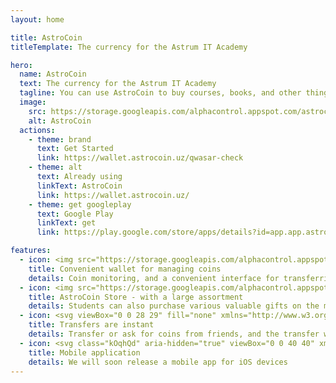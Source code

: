 ```yaml
---
layout: home

title: AstroCoin
titleTemplate: The currency for the Astrum IT Academy

hero: 
  name: AstroCoin
  text: The currency for the Astrum IT Academy 
  tagline: You can use AstroCoin to buy courses, books, and other things in the Astrum IT Academy store.
  image:
    src: https://storage.googleapis.com/alphacontrol.appspot.com/astrocoin.webp
    alt: AstroCoin
  actions:
    - theme: brand
      text: Get Started
      link: https://wallet.astrocoin.uz/qwasar-check
    - theme: alt
      text: Already using
      linkText: AstroCoin
      link: https://wallet.astrocoin.uz/
    - theme: get googleplay
      text: Google Play
      linkText: get
      link: https://play.google.com/store/apps/details?id=app.app.astrocoin

features:
  - icon: <img src="https://storage.googleapis.com/alphacontrol.appspot.com/android-chrome-512x512.png">
    title: Convenient wallet for managing coins
    details: Coin monitoring, and a convenient interface for transferring and receiving coins
  - icon: <img src="https://storage.googleapis.com/alphacontrol.appspot.com/store.png">
    title: AstroCoin Store - with a large assortment
    details: Students can also purchase various valuable gifts on the market using these coins.
  - icon: <svg viewBox="0 0 28 29" fill="none" xmlns="http://www.w3.org/2000/svg"><rect x="7" y="7" width="15" height="16" fill="#7E5821"/><path fill-rule="evenodd" clip-rule="evenodd" d="M1 15C1 7.82045 6.82045 2 14 2C21.1795 2 27 7.82045 27 15C27 22.1795 21.1795 28 14 28C6.82045 28 1 22.1795 1 15ZM11.9945 7.94454C12.3017 8.25182 12.3017 8.74818 11.9945 9.05545L10.3825 10.6686H19.1208C19.3293 10.6686 19.5292 10.7514 19.6765 10.8988C19.8239 11.0462 19.9067 11.2461 19.9067 11.4545C19.9067 11.663 19.8239 11.8629 19.6765 12.0103C19.5292 12.1577 19.3293 12.2405 19.1208 12.2405H10.3836L11.9956 13.8536C12.0723 13.9257 12.1338 14.0125 12.1763 14.1088C12.2188 14.205 12.2416 14.3089 12.2432 14.4141C12.2449 14.5194 12.2253 14.6239 12.1858 14.7214C12.1463 14.819 12.0876 14.9076 12.0131 14.982C11.9387 15.0565 11.8501 15.1152 11.7525 15.1547C11.655 15.1942 11.5505 15.2138 11.4452 15.2121C11.34 15.2105 11.2361 15.1877 11.1399 15.1452C11.0436 15.1027 10.9568 15.0412 10.8847 14.9645L7.93018 12.01C7.78296 11.8626 7.70026 11.6629 7.70026 11.4545C7.70026 11.2462 7.78296 11.0465 7.93018 10.8991L10.8847 7.94454C11.192 7.63727 11.6872 7.63727 11.9945 7.94454ZM16.1982 16.1464C16.1215 16.0743 16.06 15.9875 16.0175 15.8912C15.975 15.795 15.9522 15.6911 15.9506 15.5859C15.949 15.4806 15.9685 15.3761 16.008 15.2786C16.0475 15.181 16.1063 15.0924 16.1807 15.018C16.2551 14.9435 16.3437 14.8848 16.4413 14.8453C16.5388 14.8058 16.6433 14.7862 16.7486 14.7879C16.8538 14.7895 16.9577 14.8123 17.054 14.8548C17.1502 14.8973 17.237 14.9588 17.3091 15.0355L20.2636 17.99C20.4109 18.1374 20.4936 18.3371 20.4936 18.5455C20.4936 18.7538 20.4109 18.9535 20.2636 19.1009L17.3091 22.0555C17.237 22.1322 17.1502 22.1936 17.054 22.2361C16.9577 22.2787 16.8538 22.3014 16.7486 22.303C16.6433 22.3047 16.5388 22.2851 16.4413 22.2456C16.3437 22.2061 16.2551 22.1474 16.1807 22.0729C16.1063 21.9985 16.0475 21.9099 16.008 21.8123C15.9685 21.7148 15.949 21.6103 15.9506 21.505C15.9522 21.3998 15.975 21.296 16.0175 21.1997C16.06 21.1034 16.1215 21.0166 16.1982 20.9445L17.8114 19.3314H9.07182C8.86338 19.3314 8.66348 19.2486 8.5161 19.1012C8.36871 18.9538 8.28591 18.7539 8.28591 18.5455C8.28591 18.337 8.36871 18.1371 8.5161 17.9897C8.66348 17.8423 8.86338 17.7595 9.07182 17.7595H17.8114L16.1982 16.1464Z" fill="url(#paint0_linear_24_2)"/><defs><linearGradient id="paint0_linear_24_2" x1="20.5" y1="-0.5" x2="11" y2="29" gradientUnits="userSpaceOnUse"><stop offset="0.0807662" stop-color="#B5763C"/><stop offset="0.4375" stop-color="#FFDE9D"/><stop offset="0.635417" stop-color="#FFE1A2"/><stop offset="0.859375" stop-color="#A37437"/><stop offset="1" stop-color="#7A4C00"/></linearGradient></defs></svg>
    title: Transfers are instant
    details: Transfer or ask for coins from friends, and the transfer will be carried out instantly
  - icon: <svg class="kOqhQd" aria-hidden="true" viewBox="0 0 40 40" xmlns="http://www.w3.org/2000/svg"><path fill="none" d="M0,0h40v40H0V0z"></path><g><path d="M19.7,19.2L4.3,35.3c0,0,0,0,0,0c0.5,1.7,2.1,3,4,3c0.8,0,1.5-0.2,2.1-0.6l0,0l17.4-9.9L19.7,19.2z" fill="#EA4335"></path><path d="M35.3,16.4L35.3,16.4l-7.5-4.3l-8.4,7.4l8.5,8.3l7.5-4.2c1.3-0.7,2.2-2.1,2.2-3.6C37.5,18.5,36.6,17.1,35.3,16.4z" fill="#FBBC04"></path><path d="M4.3,4.7C4.2,5,4.2,5.4,4.2,5.8v28.5c0,0.4,0,0.7,0.1,1.1l16-15.7L4.3,4.7z" fill="#4285F4"></path><path d="M19.8,20l8-7.9L10.5,2.3C9.9,1.9,9.1,1.7,8.3,1.7c-1.9,0-3.6,1.3-4,3c0,0,0,0,0,0L19.8,20z" fill="#34A853"></path></g></svg>
    title: Mobile application
    details: We will soon release a mobile app for iOS devices
---
```


<script setup>
import {onMounted} from "vue";

const iosDeviceStatus = [
        'iPad Simulator',
        'iPhone Simulator',
        'iPod Simulator',
        'iPad',
        'iPhone',
        'iPod'
      ].includes(navigator.platform)
      // iPad on iOS 13 detection
      || (navigator.userAgent.includes("Mac") && "ontouchend" in document)
const removeButton = () => {
    document.querySelector('.googleplay').style.display = 'none'
}
onMounted(() => {
    if (iosDeviceStatus) {
        removeButton()
    }
})
</script>